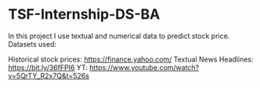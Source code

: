 # TSF-Internship-DS-BA
In this project I use textual and numerical data to predict stock price.
Datasets used:

Historical stock prices: https://finance.yahoo.com/
Textual News Headlines: https://bit.ly/36fFPI6
YT: https://www.youtube.com/watch?v=5QrTY_R2x7Q&t=526s
